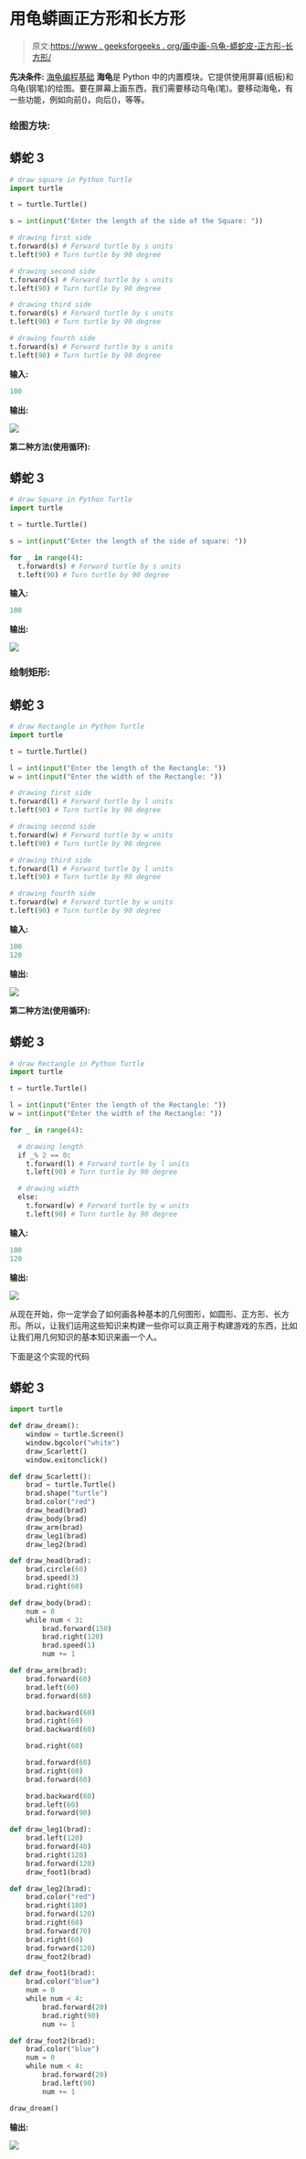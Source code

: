 # 用龟蟒画正方形和长方形

> 原文:[https://www . geeksforgeeks . org/画中画-乌龟-蟒蛇皮-正方形-长方形/](https://www.geeksforgeeks.org/draw-square-and-rectangle-in-turtle-python/)

**先决条件:** [海龟编程基础](https://www.geeksforgeeks.org/turtle-programming-python/)
**海龟**是 Python 中的内置模块。它提供使用屏幕(纸板)和乌龟(钢笔)的绘图。要在屏幕上画东西，我们需要移动乌龟(笔)。要移动海龟，有一些功能，例如向前()，向后()，等等。

### 绘图方块:

## 蟒蛇 3

```py
# draw square in Python Turtle
import turtle

t = turtle.Turtle()

s = int(input("Enter the length of the side of the Square: "))

# drawing first side
t.forward(s) # Forward turtle by s units
t.left(90) # Turn turtle by 90 degree

# drawing second side
t.forward(s) # Forward turtle by s units
t.left(90) # Turn turtle by 90 degree

# drawing third side
t.forward(s) # Forward turtle by s units
t.left(90) # Turn turtle by 90 degree

# drawing fourth side
t.forward(s) # Forward turtle by s units
t.left(90) # Turn turtle by 90 degree
```

**输入:**

```py
100
```

**输出:**

![](img/4e5f2f5a1bcca86b79567f8ad0401373.png)

**第二种方法(使用循环):**

## 蟒蛇 3

```py
# draw Square in Python Turtle
import turtle

t = turtle.Turtle()

s = int(input("Enter the length of the side of square: "))

for _ in range(4):
  t.forward(s) # Forward turtle by s units
  t.left(90) # Turn turtle by 90 degree
```

**输入:**

```py
100
```

**输出:**

![](img/4e5f2f5a1bcca86b79567f8ad0401373.png)

### 绘制矩形:

## 蟒蛇 3

```py
# draw Rectangle in Python Turtle
import turtle

t = turtle.Turtle()

l = int(input("Enter the length of the Rectangle: "))
w = int(input("Enter the width of the Rectangle: "))

# drawing first side
t.forward(l) # Forward turtle by l units
t.left(90) # Turn turtle by 90 degree

# drawing second side
t.forward(w) # Forward turtle by w units
t.left(90) # Turn turtle by 90 degree

# drawing third side
t.forward(l) # Forward turtle by l units
t.left(90) # Turn turtle by 90 degree

# drawing fourth side
t.forward(w) # Forward turtle by w units
t.left(90) # Turn turtle by 90 degree
```

**输入:**

```py
100
120
```

**输出:**

![](img/07683e98f509cff4d9864af3067f75d3.png)

**第二种方法(使用循环):**

## 蟒蛇 3

```py
# draw Rectangle in Python Turtle
import turtle

t = turtle.Turtle()

l = int(input("Enter the length of the Rectangle: "))
w = int(input("Enter the width of the Rectangle: "))

for _ in range(4):

  # drawing length
  if _% 2 == 0:
    t.forward(l) # Forward turtle by l units
    t.left(90) # Turn turtle by 90 degree

  # drawing width
  else:
    t.forward(w) # Forward turtle by w units
    t.left(90) # Turn turtle by 90 degree
```

**输入:**

```py
100
120
```

**输出:**

![](img/07683e98f509cff4d9864af3067f75d3.png)

从现在开始，你一定学会了如何画各种基本的几何图形，如圆形、正方形、长方形。所以，让我们运用这些知识来构建一些你可以真正用于构建游戏的东西，比如让我们用几何知识的基本知识来画一个人。

下面是这个实现的代码

## 蟒蛇 3

```py
import turtle

def draw_dream():
    window = turtle.Screen()
    window.bgcolor("white")
    draw_Scarlett()
    window.exitonclick()

def draw_Scarlett():
    brad = turtle.Turtle()
    brad.shape("turtle")
    brad.color("red")
    draw_head(brad)
    draw_body(brad)
    draw_arm(brad)
    draw_leg1(brad)
    draw_leg2(brad)

def draw_head(brad):
    brad.circle(60)
    brad.speed(3)
    brad.right(60)

def draw_body(brad):
    num = 0
    while num < 3:
        brad.forward(150)
        brad.right(120)
        brad.speed(1)
        num += 1

def draw_arm(brad):
    brad.forward(60)
    brad.left(60)
    brad.forward(60)

    brad.backward(60)
    brad.right(60)
    brad.backward(60)

    brad.right(60)

    brad.forward(60)
    brad.right(60)
    brad.forward(60)

    brad.backward(60)
    brad.left(60)
    brad.forward(90)

def draw_leg1(brad):
    brad.left(120)
    brad.forward(40)
    brad.right(120)
    brad.forward(120)
    draw_foot1(brad)

def draw_leg2(brad):
    brad.color("red")
    brad.right(180)
    brad.forward(120)
    brad.right(60)
    brad.forward(70)
    brad.right(60)
    brad.forward(120)
    draw_foot2(brad)

def draw_foot1(brad):
    brad.color("blue")
    num = 0
    while num < 4:
        brad.forward(20)
        brad.right(90)
        num += 1

def draw_foot2(brad):
    brad.color("blue")
    num = 0
    while num < 4:
        brad.forward(20)
        brad.left(90)
        num += 1

draw_dream()
```

**输出:**

![](img/7679073b002f717d903b291be65e58bb.png)